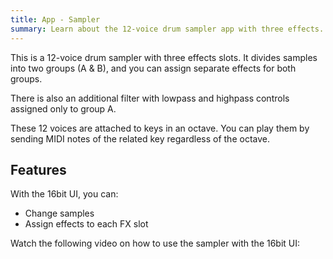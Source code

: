 ```yaml
---
title: App - Sampler
summary: Learn about the 12-voice drum sampler app with three effects.
---
```


This is a 12-voice drum sampler with three effects slots. It divides samples into two groups (A & B), and you can assign separate effects for both groups. 

There is also an additional filter with lowpass and highpass controls assigned only to group A.

These 12 voices are attached to keys in an octave. You can play them by sending MIDI notes of the related key regardless of the octave.

## Features

With the 16bit UI, you can:

- Change samples
- Assign effects to each FX slot

Watch the following video on how to use the sampler with the 16bit UI:

<!-- Video goes here --> 